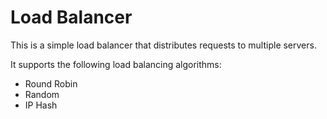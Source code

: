 # Load Balancer

This is a simple load balancer that distributes requests to multiple servers.

It supports the following load balancing algorithms:

- Round Robin
- Random
- IP Hash